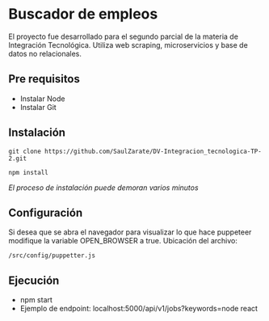 # Buscador de empleos
El proyecto fue desarrollado para el segundo parcial de la materia de Integración Tecnológica. Utiliza web scraping, microservicios y base de datos no relacionales.

## Pre requisitos
- Instalar Node
- Instalar Git

## Instalación
```
git clone https://github.com/SaulZarate/DV-Integracion_tecnologica-TP-2.git
```
```
npm install
```
_El proceso de instalación puede demoran varios minutos_


## Configuración
Si desea que se abra el navegador para visualizar lo que hace puppeteer modifique la variable OPEN_BROWSER a true. Ubicación del archivo:
```
/src/config/puppetter.js
```


## Ejecución
- npm start
- Ejemplo de endpoint: localhost:5000/api/v1/jobs?keywords=node react